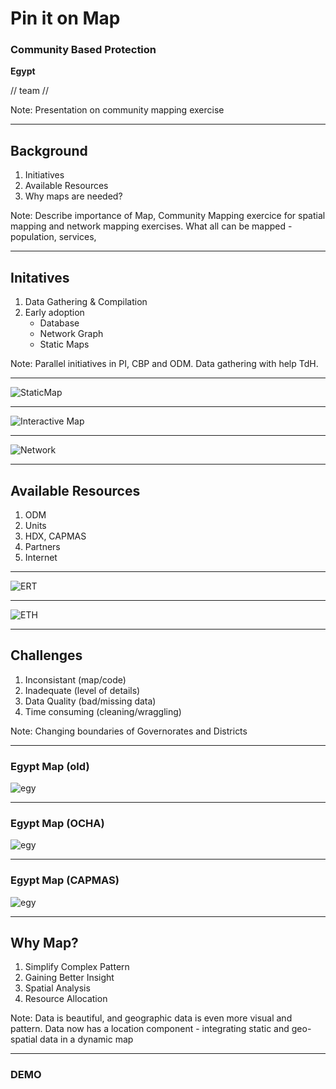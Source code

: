 
# Pin it on Map  
### Community Based Protection
**Egypt**

// team // 

Note: Presentation on community mapping exercise

---

## Background
1. Initiatives <!-- .element: class="fragment highlight-current-blue" -->
1. Available Resources <!-- .element: class="fragment highlight-current-blue" -->
1. Why maps are needed?  <!-- .element: class="fragment highlight-current-blue" -->

Note: Describe importance of Map, Community Mapping exercice for spatial mapping and network mapping exercises. What all can be mapped - population, services,

---

## Initatives
1. Data Gathering & Compilation <!-- .element: class="fragment highlight-current-blue" -->
1. Early adoption <!-- .element: class="fragment highlight-current-blue" -->
	* Database 
	* Network Graph 
	* Static Maps 


Note: Parallel initiatives in PI, CBP and ODM. Data gathering with help TdH. 

----

![StaticMap](staticmap.png)

----

![Interactive Map](staticmap02.png)

----

![Network](networkgraph.png)

---

## Available Resources
1. ODM <!-- .element: class="fragment highlight-current-blue" -->
1. Units <!-- .element: class="fragment highlight-current-blue" -->
1. HDX, CAPMAS <!-- .element: class="fragment highlight-current-blue" -->
1. Partners <!-- .element: class="fragment highlight-current-blue" -->
1. Internet <!-- .element: class="fragment highlight-current-blue" -->

----

![ERT](population_ert.png)

----


![ETH](population_eth.png)

---

## Challenges
1. Inconsistant (map/code)<!-- .element: class="fragment highlight-current-blue" -->
1. Inadequate (level of details)<!-- .element: class="fragment highlight-current-blue" -->
1. Data Quality (bad/missing data)<!-- .element: class="fragment highlight-current-blue" -->
1. Time consuming (cleaning/wraggling) <!-- .element: class="fragment highlight-current-blue" -->

Note: Changing boundaries of Governorates and Districts

----

### Egypt Map (old)

![egy](egy_01.png)

----

### Egypt Map (OCHA)

![egy](egy_02.png)


----

### Egypt Map (CAPMAS)

![egy](egy_03.png)

---

## Why Map?

1. Simplify Complex Pattern <!-- .element: class="fragment highlight-current-blue" -->
1. Gaining Better Insight <!-- .element: class="fragment highlight-current-blue" -->
1. Spatial Analysis<!-- .element: class="fragment highlight-current-blue" -->
1. Resource Allocation<!-- .element: class="fragment highlight-current-blue" -->

Note: Data is beautiful, and geographic data is even more visual and pattern. Data now has a location component - integrating static and geo-spatial data in a dynamic map

----

### DEMO

